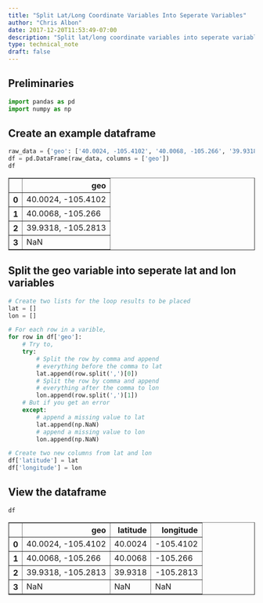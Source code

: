 ```yaml
---
title: "Split Lat/Long Coordinate Variables Into Seperate Variables"
author: "Chris Albon"
date: 2017-12-20T11:53:49-07:00
description: "Split lat/long coordinate variables into seperate variables."
type: technical_note
draft: false
---
```

## Preliminaries


```python
import pandas as pd
import numpy as np
```

## Create an example dataframe


```python
raw_data = {'geo': ['40.0024, -105.4102', '40.0068, -105.266', '39.9318, -105.2813', np.nan]}
df = pd.DataFrame(raw_data, columns = ['geo'])
df
```




<div>
<table border="1" class="dataframe">
  <thead>
    <tr style="text-align: right;">
      <th></th>
      <th>geo</th>
    </tr>
  </thead>
  <tbody>
    <tr>
      <th>0</th>
      <td>40.0024, -105.4102</td>
    </tr>
    <tr>
      <th>1</th>
      <td>40.0068, -105.266</td>
    </tr>
    <tr>
      <th>2</th>
      <td>39.9318, -105.2813</td>
    </tr>
    <tr>
      <th>3</th>
      <td>NaN</td>
    </tr>
  </tbody>
</table>
</div>



## Split the geo variable into seperate lat and lon variables


```python
# Create two lists for the loop results to be placed
lat = []
lon = []

# For each row in a varible,
for row in df['geo']:
    # Try to,
    try:
        # Split the row by comma and append
        # everything before the comma to lat
        lat.append(row.split(',')[0])
        # Split the row by comma and append
        # everything after the comma to lon
        lon.append(row.split(',')[1])
    # But if you get an error
    except:
        # append a missing value to lat
        lat.append(np.NaN)
        # append a missing value to lon
        lon.append(np.NaN)

# Create two new columns from lat and lon
df['latitude'] = lat
df['longitude'] = lon
```

## View the dataframe


```python
df
```




<div>
<table border="1" class="dataframe">
  <thead>
    <tr style="text-align: right;">
      <th></th>
      <th>geo</th>
      <th>latitude</th>
      <th>longitude</th>
    </tr>
  </thead>
  <tbody>
    <tr>
      <th>0</th>
      <td>40.0024, -105.4102</td>
      <td>40.0024</td>
      <td>-105.4102</td>
    </tr>
    <tr>
      <th>1</th>
      <td>40.0068, -105.266</td>
      <td>40.0068</td>
      <td>-105.266</td>
    </tr>
    <tr>
      <th>2</th>
      <td>39.9318, -105.2813</td>
      <td>39.9318</td>
      <td>-105.2813</td>
    </tr>
    <tr>
      <th>3</th>
      <td>NaN</td>
      <td>NaN</td>
      <td>NaN</td>
    </tr>
  </tbody>
</table>
</div>


